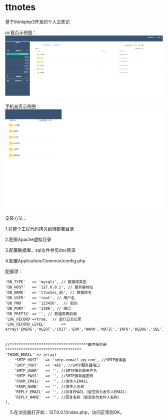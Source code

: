# ttnotes
基于thinkphp3开发的个人云笔记

pc首页示例图：
![pc首页](https://github.com/cjjxfli/ttnotes/blob/master/docs/img/pc-index.png)

手机首页示例图：
![web首页](https://github.com/cjjxfli/ttnotes/blob/master/docs/img/wap-index.png)

安装方法：

1.将整个工程代码拷贝到待部署目录

2.配置Apache虚拟目录

3.配置数据库，sql文件参见doc目录

4.配置Application/Common/config.php

配置项：

    'DB_TYPE'   => 'mysqli', // 数据库类型
    'DB_HOST'   => '127.0.0.1', // 服务器地址
    'DB_NAME'   => 'ttnotes_db', // 数据库名
    'DB_USER'   => 'root', // 用户名
    'DB_PWD'    => '123456',  // 密码
    'DB_PORT'   => '3306', // 端口
    'DB_PREFIX' => '', // 数据库表前缀
    'LOG_RECORD'=>true,  // 进行日志记录
    'LOG_RECORD_LEVEL'       =>   array('EMERG','ALERT','CRIT','ERR','WARN','NOTIC','INFO','DEBUG','SQL'),
    
    
    //***********************************邮件服务器**********************************
    'THINK_EMAIL' => array(
        'SMTP_HOST'   => 'smtp.exmail.qq.com', //SMTP服务器
        'SMTP_PORT'   => '465', //SMTP服务器端口
        'SMTP_USER'   => '', //SMTP服务器用户名
        'SMTP_PASS'   => '', //SMTP服务器密码
        'FROM_EMAIL'  => '', //发件人EMAIL
        'FROM_NAME'   => '', //发件人名称
        'REPLY_EMAIL' => '', //回复EMAIL（留空则为发件人EMAIL）
        'REPLY_NAME'  => '', //回复名称（留空则为发件人名称）
    ),
    
5.在浏览器打开如：127.0.0.1/index.php，访问正常则OK。
